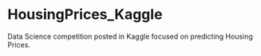 # HousingPrices_Kaggle
Data Science competition posted in Kaggle focused on predicting Housing Prices. 
